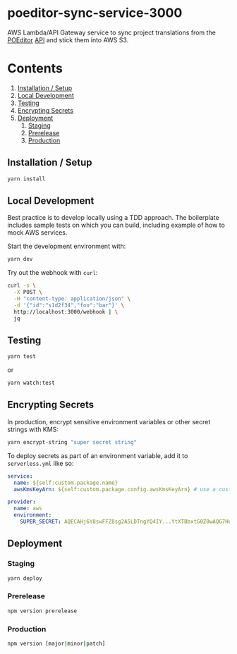 # poeditor-sync-service-3000

AWS Lambda/API Gateway service to sync project translations from the
[POEditor](https://poeditor.com/) [API](https://poeditor.com/docs/api) and stick them into AWS S3.

# Contents

1. [Installation / Setup](#installation--setup)
1. [Local Development](#local-development)
1. [Testing](#testing)
1. [Encrypting Secrets](#encrypting-secrets)
1. [Deployment](#deployment)
   1. [Staging](#staging)
   1. [Prerelease](#prerelease)
   1. [Production](#production)

## Installation / Setup

```sh
yarn install
```

## Local Development

Best practice is to develop locally using a TDD approach. The boilerplate includes sample tests on
which you can build, including example of how to mock AWS services.

Start the development environment with:

```sh
yarn dev
```

Try out the webhook with `curl`:

```sh
curl -s \
  -X POST \
  -H "content-type: application/json" \
  -d '{"id":"s1d2f34","foo":"bar"}' \
  http://localhost:3000/webhook | \
  jq
```

## Testing

```sh
yarn test
```

or

```sh
yarn watch:test
```

## Encrypting Secrets

In production, encrypt sensitive environment variables or other secret strings with KMS:

```sh
yarn encrypt-string "super secret string"
```

To deploy secrets as part of an environment variable, add it to `serverless.yml` like so:

```yaml
service:
  name: ${self:custom.package.name}
  awsKmsKeyArn: ${self:custom.package.config.awsKmsKeyArn} # use a custom kms key, defined in package.json

provider:
  name: aws
  environment:
    SUPER_SECRET: AQECAHj6Y8swFFZ8sg2A5LDTngYQ4IY...YtXTBbxtG0Z0wAQG7HuQ==
```

## Deployment

### Staging

```sh
yarn deploy
```

### Prerelease

```sh
npm version prerelease
```

### Production

```sh
npm version [major|minor|patch]
```
